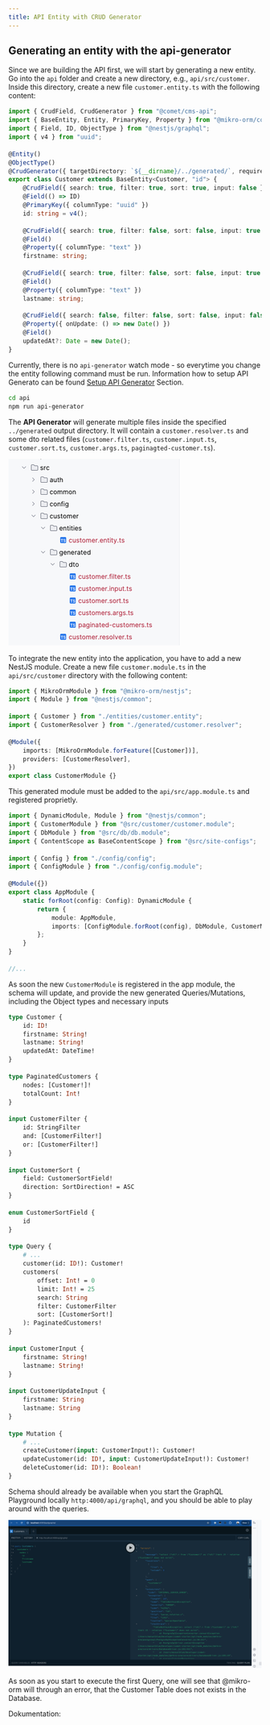 ```yaml
---
title: API Entity with CRUD Generator
---
```


## Generating an entity with the api-generator

Since we are building the API first, we will start by generating a new entity. Go into the `api` folder and create a new directory, e.g., `api/src/customer`. Inside this directory, create a new file `customer.entity.ts` with the following content:

```typescript
import { CrudField, CrudGenerator } from "@comet/cms-api";
import { BaseEntity, Entity, PrimaryKey, Property } from "@mikro-orm/core";
import { Field, ID, ObjectType } from "@nestjs/graphql";
import { v4 } from "uuid";

@Entity()
@ObjectType()
@CrudGenerator({ targetDirectory: `${__dirname}/../generated/`, requiredPermission: "customer" })
export class Customer extends BaseEntity<Customer, "id"> {
    @CrudField({ search: true, filter: true, sort: true, input: false })
    @Field(() => ID)
    @PrimaryKey({ columnType: "uuid" })
    id: string = v4();

    @CrudField({ search: true, filter: false, sort: false, input: true })
    @Field()
    @Property({ columnType: "text" })
    firstname: string;

    @CrudField({ search: true, filter: false, sort: false, input: true })
    @Field()
    @Property({ columnType: "text" })
    lastname: string;

    @CrudField({ search: false, filter: false, sort: false, input: false })
    @Property({ onUpdate: () => new Date() })
    @Field()
    updatedAt?: Date = new Date();
}
```

Currently, there is no `api-generator` watch mode - so everytime you change the entity following command must be run. Information how to setup API Generato can be found [Setup API Generator](../../../1-getting-started/4-crud-generator/1-api-generator.md) Section.

```bash
cd api
npm run api-generator
```

The **API Generator** will generate multiple files inside the specified `../generated` output directory. It will contain a `customer.resolver.ts` and some dto related files (`customer.filter.ts`, `customer.input.ts`, `customer.sort.ts`, `customer.args.ts`, `paginagted-customer.ts`).

![CustomerGeneratedDirectoryStructure](./images/customerDirectoryStructure.png)

To integrate the new entity into the application, you have to add a new NestJS module. Create a new file `customer.module.ts` in the `api/src/customer` directory with the following content:

```typescript
import { MikroOrmModule } from "@mikro-orm/nestjs";
import { Module } from "@nestjs/common";

import { Customer } from "./entities/customer.entity";
import { CustomerResolver } from "./generated/customer.resolver";

@Module({
    imports: [MikroOrmModule.forFeature([Customer])],
    providers: [CustomerResolver],
})
export class CustomerModule {}
```

This generated module must be added to the `api/src/app.module.ts` and registered proprietly.

```typescript
import { DynamicModule, Module } from "@nestjs/common";
import { CustomerModule } from "@src/customer/customer.module";
import { DbModule } from "@src/db/db.module";
import { ContentScope as BaseContentScope } from "@src/site-configs";

import { Config } from "./config/config";
import { ConfigModule } from "./config/config.module";

@Module({})
export class AppModule {
    static forRoot(config: Config): DynamicModule {
        return {
            module: AppModule,
            imports: [ConfigModule.forRoot(config), DbModule, CustomerModule],
        };
    }
}

//...
```

As soon the new `CustomerModule` is registered in the app module, the schema will update, and provide the new generated Queries/Mutations, including the Object types and necessary inputs

```graphql
type Customer {
    id: ID!
    firstname: String!
    lastname: String!
    updatedAt: DateTime!
}

type PaginatedCustomers {
    nodes: [Customer!]!
    totalCount: Int!
}

input CustomerFilter {
    id: StringFilter
    and: [CustomerFilter!]
    or: [CustomerFilter!]
}

input CustomerSort {
    field: CustomerSortField!
    direction: SortDirection! = ASC
}

enum CustomerSortField {
    id
}

type Query {
    # ...
    customer(id: ID!): Customer!
    customers(
        offset: Int! = 0
        limit: Int! = 25
        search: String
        filter: CustomerFilter
        sort: [CustomerSort!]
    ): PaginatedCustomers!
}

input CustomerInput {
    firstname: String!
    lastname: String!
}

input CustomerUpdateInput {
    firstname: String
    lastname: String
}

type Mutation {
    # ...
    createCustomer(input: CustomerInput!): Customer!
    updateCustomer(id: ID!, input: CustomerUpdateInput!): Customer!
    deleteCustomer(id: ID!): Boolean!
}
```

Schema should already be available when you start the GraphQL Playground locally `http:4000/api/graphql`, and you should be able to play around with the queries.

![CustomersQueryInPlaygroundWithError](./images/customersQueryInPlaygroundWithError.png)

As soon as you start to execute the first Query, one will see that @mikro-orm will through an error, that the Customer Table does not exists in the Database.

Dokumentation:
